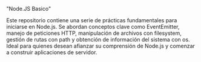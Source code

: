 "Node.JS Basico" 

Este repositorio contiene una serie de prácticas fundamentales para iniciarse en Node.js. Se abordan conceptos clave como EventEmitter, manejo de peticiones HTTP, manipulación de archivos con filesystem, gestión de rutas con path y obtención de información del sistema con os. Ideal para quienes desean afianzar su comprensión de Node.js y comenzar a construir aplicaciones de servidor.